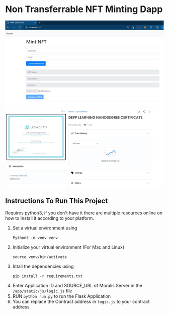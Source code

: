 # Non Transferrable NFT Minting Dapp



![Front End of Dapp ](./nft_minter_dapp.jpg)
![Certificate Minted in OpenSea](./certificate_opensea.jpg)


## Instructions To Run This Project
Requires python3, if you don't have it there are multiple resources online on how to install it according to your platform.
1. Set a virtual environment using 
    ```
    Python3 -m venv venv
    ```
2. Initialize your virtual environment (For Mac and Linux)
    ``` 
    source venv/bin/activate 
    ``` 
3. Intall the dependencies using 
    ```
    pip install -r requirements.txt
    ```
4. Enter Application ID and SOURCE_URL of Moralis Server in the `/app/static/js/logic.js` file
5. RUN `python run.py` to run the Flask Application
6. You can replace the Contract address in `logic.js` to your contract address


